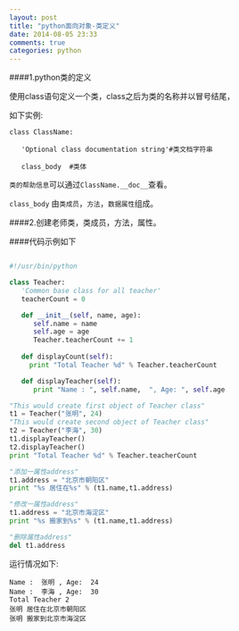 ```yaml
---
layout: post
title: "python面向对象-类定义"
date: 2014-08-05 23:33
comments: true
categories: python
---
```

####1.python类的定义

使用class语句定义一个类，class之后为类的名称并以冒号结尾，

<!--more-->

如下实例:

    class ClassName:

       'Optional class documentation string'#类文档字符串

       class_body  #类体

 `类的帮助信息`可以通过`ClassName.__doc__`查看。

`class_body` 由`类成员`，`方法`，`数据属性`组成。

####2.创建老师类，类成员，方法，属性。

####代码示例如下

``` python

#!/usr/bin/python

class Teacher:
   'Common base class for all teacher'
   teacherCount = 0

   def __init__(self, name, age):
      self.name = name
      self.age = age
      Teacher.teacherCount += 1
   
   def displayCount(self):
     print "Total Teacher %d" % Teacher.teacherCount

   def displayTeacher(self):
      print "Name : ", self.name,  ", Age: ", self.age

"This would create first object of Teacher class"
t1 = Teacher("张明", 24)
"This would create second object of Teacher class"
t2 = Teacher("李海", 30)
t1.displayTeacher()
t2.displayTeacher()
print "Total Teacher %d" % Teacher.teacherCount 

"添加一属性address"
t1.address = "北京市朝阳区"
print "%s 居住在%s" % (t1.name,t1.address)

"修改一属性address"
t1.address = "北京市海淀区"
print "%s 搬家到%s" % (t1.name,t1.address)

"删除属性address"
del t1.address

```

运行情况如下:

    Name :  张明 , Age:  24
    Name :  李海 , Age:  30
    Total Teacher 2
    张明 居住在北京市朝阳区
    张明 搬家到北京市海淀区
